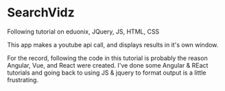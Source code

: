 # SearchVidz
Following tutorial on eduonix, JQuery, JS, HTML, CSS

This app makes a youtube api call, and displays results in it's own window.

For the record, following the code in this tutorial is probably the reason Angular, Vue, and React were created. I've done some 
Angular & REact tutorials and going back to using JS & jquery to format output is a little frustrating. 

